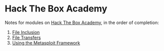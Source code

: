 # Hack The Box Academy

Notes for modules on [Hack The Box Academy](https://academy.hackthebox.com/), in the order of completion:

  1. [File Inclusion](FileInclusion/README.md)
  1. [File Transfers](FileTransfers/README.md)
  1. [Using the Metasploit Framework](MetasploitFramework/README.md)
